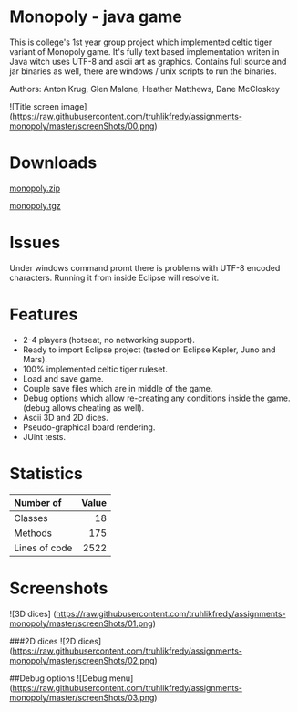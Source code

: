 # Monopoly - java game
This is college's 1st year group project which implemented celtic tiger variant of Monopoly game. It's fully text based implementation writen in Java witch uses UTF-8 and ascii art as graphics. Contains full source and jar binaries as well, there are windows / unix scripts to run the binaries.

Authors: Anton Krug, Glen Malone, Heather Matthews, Dane McCloskey

![Title screen image]
(https://raw.githubusercontent.com/truhlikfredy/assignments-monopoly/master/screenShots/00.png)

# Downloads
[monopoly.zip](https://github.com/truhlikfredy/assignments-monopoly/archive/v1.0.zip)

[monopoly.tgz](https://github.com/truhlikfredy/assignments-monopoly/archive/v1.0.tar.gz)

# Issues
Under windows command promt there is problems with UTF-8 encoded characters. Running it from inside Eclipse will resolve it. 

# Features
* 2-4 players (hotseat, no networking support).
* Ready to import Eclipse project (tested on Eclipse Kepler, Juno and Mars).
* 100% implemented celtic tiger ruleset.
* Load and save game.
* Couple save files which are in middle of the game.
* Debug options which allow re-creating any conditions inside the game. (debug allows cheating as well).
* Ascii 3D and 2D dices.
* Pseudo-graphical board rendering.
* JUint tests.

# Statistics

Number of            | Value   
:--------------------| ------:
Classes              |     18 
Methods              |    175 
Lines of code        |   2522 

# Screenshots

![3D dices]
(https://raw.githubusercontent.com/truhlikfredy/assignments-monopoly/master/screenShots/01.png)

###2D dices
![2D dices]
(https://raw.githubusercontent.com/truhlikfredy/assignments-monopoly/master/screenShots/02.png)

##Debug options
![Debug menu]
(https://raw.githubusercontent.com/truhlikfredy/assignments-monopoly/master/screenShots/03.png)

